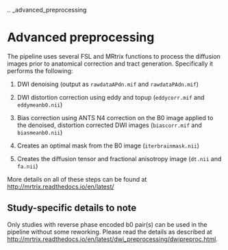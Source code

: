 .. _advanced_preprocessing

# Advanced preprocessing

The pipeline uses several FSL and MRtrix functions to process the diffusion images prior to anatomical correction and tract generation. Specifically it performs the following:

  1) DWI denoising (output as `rawdataAPdn.mif` and `rawdataPAdn.mif`)

  2) DWI distortion correction using eddy and topup (`eddycorr.mif` and `eddymeanb0.nii`)

  3) Bias correction using ANTS N4 correction on the B0 image applied to the denoised, distortion corrected DWI images (`biascorr.mif` and `biasmeanb0.nii`)

  4) Creates an optimal mask from the B0 image (`iterbrainmask.nii`)

  5) Creates the diffusion tensor and fractional anisotropy image (`dt.nii` and `fa.nii`)

More details on all of these steps can be found at http://mrtrix.readthedocs.io/en/latest/

## Study-specific details to note

Only studies with reverse phase encoded b0 pair(s) can be used in the pipeline without some reworking. Please read the details as described at http://mrtrix.readthedocs.io/en/latest/dwi_preprocessing/dwipreproc.html.
